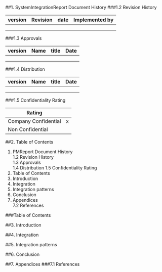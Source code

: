 ##1. SystemIntegrationReport Document History
###1.2	Revision History

| version   | Revision               | date    |	Implemented by| 
| --------- |------------------------| ------- |--------------| 
|           |                        |         |               |
|           |                        |         |               |
|           |                        |         |               |

###1.3	Approvals


| version   | Name            | title              |	Date    | 
| --------- |-----------------| ------------------ |----------| 
|           |                 |                    |          |
|           |                 |                    |          |
|           |                 |                    |          |

###1.4	Distribution

| version   | Name            | title              |	Date    | 
| --------- |-----------------| ------------------ |----------| 
|           |                 |                    |          |
|           |                 |                    |          |
|           |                 |                    |          |

###1.5	Confidentiality Rating

| Rating               |         | 
| -------------------- |:-------:|  
| Company Confidential |    x    | 
| Non Confidential     |         | 


##2.	Table of Contents
1.	PMReport Document History  
  1.2	Revision History  
  1.3	Approvals  
  1.4	Distribution 
  1.5 Confidentiality Rating
2. Table of Contents  
3. Introduction
4.  Integration
5.	Integration patterns 
6. Conclusion
7. Appendices  
  7.2	References

###Table of Contents

##3. Introduction

##4. Integration

##5. Integration patterns

##6. Conclusion

##7. Appendices
###7.1 References
